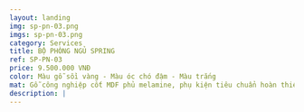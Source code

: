 ```yaml
---
layout: landing
img: sp-pn-03.png
imgs: sp-pn-03.png
category: Services
title: BỘ PHÒNG NGỦ SPRING
ref: SP-PN-03
price: 9.500.000 VNĐ
color: Màu gỗ sồi vàng - Màu óc chó đậm - Màu trắng
mat: Gỗ công nghiệp cốt MDF phủ melamine, phụ kiện tiêu chuẩn hoàn thiện theo thiết kế
description: |
---
```


